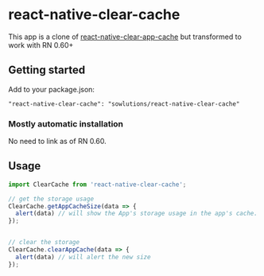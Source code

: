 # react-native-clear-cache

This app is a clone of [react-native-clear-app-cache](https://github.com/midas-gufei/react-native-clear-app-cache/) but transformed to work with RN 0.60+

## Getting started

Add to your package.json:

`"react-native-clear-cache": "sowlutions/react-native-clear-cache"`

### Mostly automatic installation

No need to link as of RN 0.60.

## Usage
```javascript
import ClearCache from 'react-native-clear-cache';

// get the storage usage
ClearCache.getAppCacheSize(data => {
  alert(data) // will show the App's storage usage in the app's cache.
});


// clear the storage
ClearCache.clearAppCache(data => {
  alert(data) // will alert the new size
});
```

